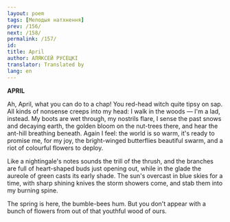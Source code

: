 ```yaml
---
layout: poem
tags: [Мелодыя натхнення]
prev: /156/
next: /158/
permalink: /157/
id: 
title: April
author: АЛЯКСЕЙ РУСЕЦКІ
translator: Translated by 
lang: en
---
```



 
**APRIL**

Ah, April, what you can do to a chap! You red-head witch quite tipsy on sap. All kinds of nonsense creeps into my head: I walk in the woods —  I'm a lad, instead. My boots are wet through, my nostrils flare, I sense the past snows and decaying earth, the golden bloom on the nut-trees there, and hear the ant-hill breathing beneath. Again I feel: the world is so warm, it's ready to promise me, for my joy, the bright-winged butterflies beautiful swarm, and a riot of colourful flowers to deploy.

Like a nightingale's notes sounds the trill of the thrush, and the branches are full of heart-shaped buds just opening out, while in the glade the aureole of green casts its early shade. The sun's overcast in blue skies for a time, with sharp shining knives the storm showers come, and stab them into my burning spine.

The spring is here, the bumble-bees hum. But you don't appear with a bunch of flowers from out of that youthful wood of ours.
